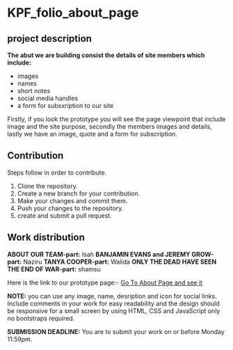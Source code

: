 # KPF_folio_about_page

## project description
   __The abut we are building consist the details of site members which include:__
- images
- names
- short notes
- social media handles
- a form for subsxription to our site
  
Firstly, if you look the prototype you will see the page viewpoint that include image and the site purpose, secondly the members images and details, lastly we have an image, quote and a form for subscription.

## Contribution

Steps follow in order to contribute.

1. Clone the repository.
2. Create a new branch for your contribution.
3. Make your changes and commit them.
4. Push your changes to the repository.
5. create and submit a pull request.

## Work distribution
__ABOUT OUR TEAM-part:__ Isah 
__BANJAMIN EVANS and JEREMY GROW-part:__ Naziru
__TANYA COOPER-part:__ Walida
__ONLY THE DEAD HAVE SEEN THE END OF WAR-part:__ shamsu

Here is the link to our prototype page:- <a href="https://www.hostinger.com/website-templates/preview/jesper?returnPath=%2Fwebsite-templates%2Fcommunity&defaultTemplateId=jesper">Go To About Page and see it</a>


**NOTE:** you can use any image, name, desription and icon for social links. Include comments in your work for easy readability and the design should be responsive for a small screen by using HTML, CSS and JavaScript only no bootstraps required.

__SUBMISSION DEADLINE:__ You are to submit your work on or before Monday 11:59pm.


